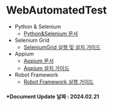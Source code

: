 # WebAutomatedTest
- Python &amp; Selenium
  - [Python&Selenium 문서](https://github.com/yjbae-ww/WebAutomatedTest/blob/main/PythonSelenium/PythonSeleniumDocument.md)
- Selenium Grid
  - [SeleniumGrid 실행 및 설치 가이드](https://github.com/yjbae-ww/WebAutomatedTest/blob/main/SeleniumGrid/SeleniumGridSettings.md)
- Appium
  - [Appium 문서](https://github.com/yjbae-ww/WebAutomatedTest/blob/main/Appium/AppiumDoccument.md)
  - [Appium 설치 가이드](https://github.com/yjbae-ww/WebAutomatedTest/blob/main/Appium/AppiumSettings.md)
- Robot Framework
  - [Robot Framework 실행 가이드](https://github.com/yjbae-ww/WebAutomatedTest/blob/main/RobotFramework/RobotFrameworkGuide.md)

#### *Document Update 날짜 : 2024.02.21
